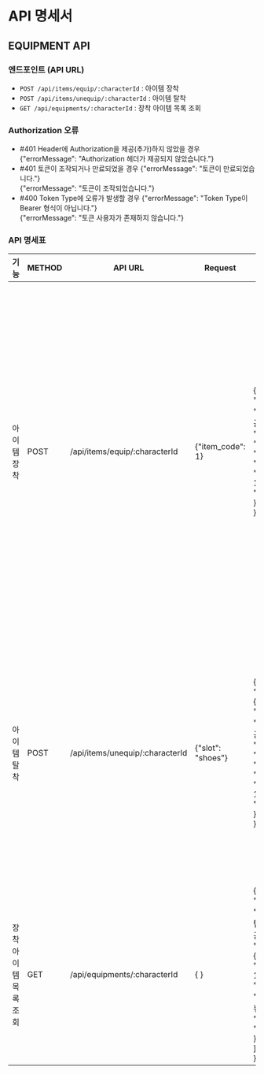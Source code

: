# API 명세서

## EQUIPMENT API

### 엔드포인트 (API URL)
- `POST /api/items/equip/:characterId` : 아이템 장착
- `POST /api/items/unequip/:characterId` : 아이템 탈착
- `GET /api/equipments/:characterId` : 장착 아이템 목록 조회

### Authorization 오류

- #401 Header에 Authorization을 제공(추가)하지 않았을 경우
{"errorMessage": "Authorization 헤더가 제공되지 않았습니다."}
- #401 토큰이 조작되거나 만료되었을 경우
{"errorMessage": "토큰이 만료되었습니다."}<br>
{"errorMessage": "토큰이 조작되었습니다."}
- #400 Token Type에 오류가 발생할 경우
{"errorMessage": "Token Type이 Bearer 형식이 아닙니다."}<br>
{"errorMessage": "토큰 사용자가 존재하지 않습니다."}

### API 명세표

| 기능    | METHOD   | API URL    |Request| Response| Response Error|
|---------------|---------------|---------------|---------------|---------------|---------------|
|아이템 장착 | POST  | /api/items/equip/:characterId | {"item_code": 1}| {<br>"message": "아이템 장착 성공",<br>"stats": {<br>"name": "A1",<br>"health": 600,<br>"power": 151,<br>"defense": 101,<br>"dex": 100<br>}<br>}| #403 로그인한 계정의 캐릭터가 아닐 경우<br>{ "errorMessage": "본 계정에서 해당 캐릭터를 찾을 수 없습니다." }<br><br>#404 인벤토리에 해당 아이템이 없거나 장착할 수 없는 아이템일 경우<br>{"errorMessage": "인벤토리에서 해당 아이템을 찾을 수 없습니다."}<br>{ "errorMessage": '장착할 수 없는 아이템입니다.' }<br><br>#409 이미 같은 아이템을 착용한 경우<br>{"errorMessage": "해당 아이템은 이미 장착 중입니다."}<br><br>#Authorization 오류 참고|
|아이템 탈착 | POST  | /api/items/unequip/:characterId | {"slot": "shoes"}| {<br>"unequipItem": {<br>"message": "아이템 탈착 성공.",<br>"stats": {<br>"name": "A1",<br>"health": 600,<br>"power": 151,<br>"defense": 101,<br>"dex": 100<br>}<br>}| #403 로그인한 계정의 캐릭터가 아닐 경우<br>{ "errorMessage": "본 계정에서 해당 캐릭터를 찾을 수 없습니다." }<br><br>#404 해당 슬롯이 존재하지 않거나 장착 중인 아이템이 없을 경우.<br>{"errorMessage": "해당 슬롯은 존재하지 않습니다."}<br>{"errorMessage": "해당 슬롯에 장착 중인 아이템이 없습니다."}<br><br>#Authorization 오류 참고|
|장착 아이템 목록 조회 | GET  | /api/equipments/:characterId  | { }| {<br>"message": "장착 중인 아이템 목록 조회 성공!",<br>"items": [<br>{<br>"item_code": 1,<br>"item_name": "파멸의 반지_리뉴얼2",<br>"item_slot": "accessories"<br>}<br>]<br>}| #404 해당 캐릭터가 존재하지 않을 경우<br>{ "errorMessage": "해당 캐릭터는 존재하지 않습니다." }|